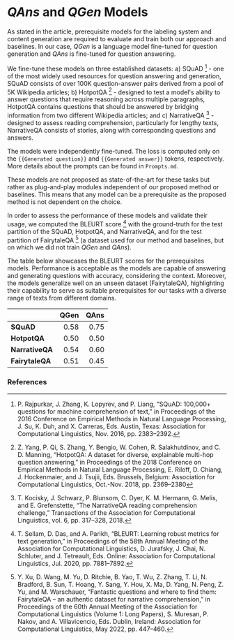 # _QAns_ and _QGen_ Models

As stated in the article, prerequisite models for the labeling system and
content generation are required to evaluate and train both our approach
and baselines. In our case, $QGen$ is a language model fine-tuned for
question generation and $QAns$ is fine-tuned for question answering.

We fine-tune these models on three established datasets: a) SQuAD [^1] - one of the most widely used resources for
question answering and generation, SQuAD consists of over 100K
question-answer pairs derived from a pool of 5K Wikipedia articles; b)
HotpotQA [^2] - designed to test a model's ability to
answer questions that require reasoning across multiple paragraphs,
HotpotQA contains questions that should be answered by bridging
information from two different Wikipedia articles; and c) NarrativeQA
[^3] - designed to assess reading comprehension,
particularly for lengthy texts, NarrativeQA consists of stories, along
with corresponding questions and answers.

The models were independently fine-tuned. The loss is computed only on the `{{Generated question}}` and `{{Generated answer}}` tokens, respectively. More details about the prompts can be found in `Prompts.md`.

These models are not proposed as state-of-the-art for these tasks but
rather as plug-and-play modules independent of our proposed method or
baselines. This means that any model can be a prerequisite as the
proposed method is not dependent on the choice.

In order to assess the performance of these models and validate their
usage, we computed the BLEURT score [^4] with the
ground-truth for the test partition of the SQuAD, HotpotQA, and
NarrativeQA, and for the test partition of FairytaleQA
[^5] (a dataset used for our method and baselines, but
on which we did not train $QGen$ and $QAns$).

The table below showcases the BLEURT scores
for the prerequisites models. Performance is acceptable as the models
are capable of answering and generating questions with accuracy,
considering the context. Moreover, the models generalize well on an
unseen dataset (FairytaleQA), highlighting their capability to serve as
suitable prerequisites for our tasks with a diverse range of texts from
different domains.

|               | **QGen** | **QAns** |
|---------------|---------:|---------:|
| **SQuAD**     |    0.58  |    0.75  |
| **HotpotQA**  |    0.50  |    0.50  |
| **NarrativeQA** |  0.54  |    0.60  |
| **FairytaleQA** |  0.51  |    0.45  |

### References

[^1]: P. Rajpurkar, J. Zhang, K. Lopyrev, and P. Liang,
“SQuAD: 100,000+ questions for machine comprehension of text,” in Proceedings of the 2016 Conference
on Empirical Methods in Natural Language Processing,
J. Su, K. Duh, and X. Carreras, Eds. Austin, Texas:
Association for Computational Linguistics, Nov. 2016,
pp. 2383–2392.

[^2]: Z. Yang, P. Qi, S. Zhang, Y. Bengio, W. Cohen,
R. Salakhutdinov, and C. D. Manning, “HotpotQA: A
dataset for diverse, explainable multi-hop question answering,” in Proceedings of the 2018 Conference on
Empirical Methods in Natural Language Processing,
E. Riloff, D. Chiang, J. Hockenmaier, and J. Tsujii,
Eds. Brussels, Belgium: Association for Computational
Linguistics, Oct.-Nov. 2018, pp. 2369–2380

[^3]: T. Kocisky, J. Schwarz, P. Blunsom, C. Dyer, K. M. Hermann, G. Melis, and E. Grefenstette, “The NarrativeQA
reading comprehension challenge,” Transactions of the
Association for Computational Linguistics, vol. 6, pp.
317–328, 2018.

[^4]: T. Sellam, D. Das, and A. Parikh, “BLEURT: Learning
robust metrics for text generation,” in Proceedings of the
58th Annual Meeting of the Association for Computational Linguistics, D. Jurafsky, J. Chai, N. Schluter, and
J. Tetreault, Eds. Online: Association for Computational
Linguistics, Jul. 2020, pp. 7881–7892.

[^5]: Y. Xu, D. Wang, M. Yu, D. Ritchie, B. Yao, T. Wu,
Z. Zhang, T. Li, N. Bradford, B. Sun, T. Hoang,
Y. Sang, Y. Hou, X. Ma, D. Yang, N. Peng, Z. Yu,
and M. Warschauer, “Fantastic questions and where to
find them: FairytaleQA – an authentic dataset for narrative comprehension,” in Proceedings of the 60th Annual
Meeting of the Association for Computational Linguistics
(Volume 1: Long Papers), S. Muresan, P. Nakov, and
A. Villavicencio, Eds. Dublin, Ireland: Association for
Computational Linguistics, May 2022, pp. 447–460.


